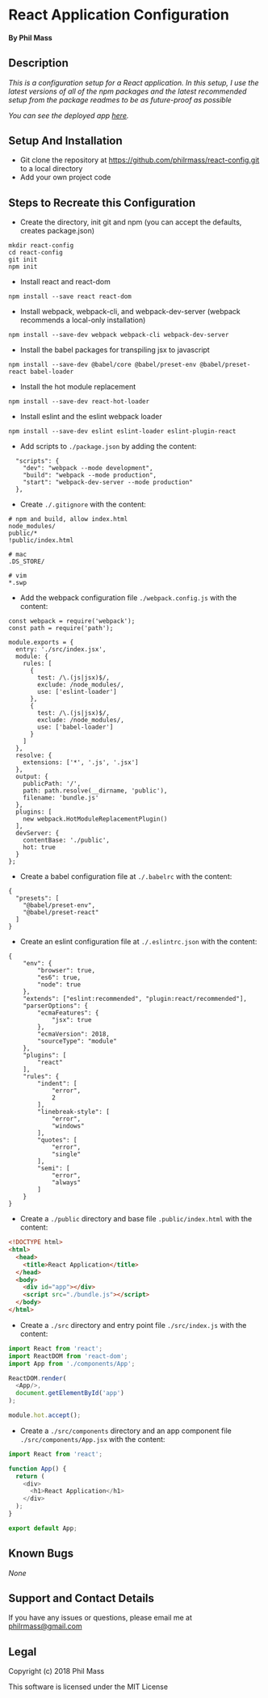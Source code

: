 # React Application Configuration

#### By **Phil Mass**

## Description

_This is a configuration setup for a React application. In this setup, I use the latest versions of all of the npm packages and the latest recommended setup from the package readmes to be as future-proof as possible_

_You can see the deployed app [here](https://philrmass.github.io/react-config/)._

## Setup And Installation

* Git clone the repository at https://github.com/philrmass/react-config.git to a local directory
* Add your own project code

## Steps to Recreate this Configuration
* Create the directory, init git and npm (you can accept the defaults, creates package.json)
```console
mkdir react-config
cd react-config
git init
npm init
```
* Install react and react-dom
```console
npm install --save react react-dom
```
* Install webpack, webpack-cli, and webpack-dev-server (webpack recommends a local-only installation)
```console
npm install --save-dev webpack webpack-cli webpack-dev-server
```
* Install the babel packages for transpiling jsx to javascript
```console
npm install --save-dev @babel/core @babel/preset-env @babel/preset-react babel-loader
```
* Install the hot module replacement
```console
npm install --save-dev react-hot-loader
```
* Install eslint and the eslint webpack loader
```console
npm install --save-dev eslint eslint-loader eslint-plugin-react
```
* Add scripts to `./package.json` by adding the content:
```text
  "scripts": {
    "dev": "webpack --mode development",
    "build": "webpack --mode production",
    "start": "webpack-dev-server --mode production"
  },
```
* Create `./.gitignore` with the content:
```text
# npm and build, allow index.html
node_modules/
public/*
!public/index.html

# mac
.DS_STORE/

# vim
*.swp
```
* Add the webpack configuration file `./webpack.config.js` with the content:
```text
const webpack = require('webpack');
const path = require('path');

module.exports = {
  entry: './src/index.jsx',
  module: {
    rules: [
      {
        test: /\.(js|jsx)$/,
        exclude: /node_modules/,
        use: ['eslint-loader']
      },
      {
        test: /\.(js|jsx)$/,
        exclude: /node_modules/,
        use: ['babel-loader']
      }
    ]
  },
  resolve: {
    extensions: ['*', '.js', '.jsx']
  },
  output: {
    publicPath: '/',
    path: path.resolve(__dirname, 'public'),
    filename: 'bundle.js'
  },
  plugins: [
    new webpack.HotModuleReplacementPlugin()
  ],
  devServer: {
    contentBase: './public',
    hot: true
  }
};
```
* Create a babel configuration file at `./.babelrc` with the content:
```text
{
  "presets": [
    "@babel/preset-env",
    "@babel/preset-react"
  ]
}
```
* Create an eslint configuration file at `./.eslintrc.json` with the content:
```text
{
    "env": {
        "browser": true,
        "es6": true,
        "node": true
    },
    "extends": ["eslint:recommended", "plugin:react/recommended"],
    "parserOptions": {
        "ecmaFeatures": {
            "jsx": true
        },
        "ecmaVersion": 2018,
        "sourceType": "module"
    },
    "plugins": [
        "react"
    ],
    "rules": {
        "indent": [
            "error",
            2
        ],
        "linebreak-style": [
            "error",
            "windows"
        ],
        "quotes": [
            "error",
            "single"
        ],
        "semi": [
            "error",
            "always"
        ]
    }
}
```
* Create a `./public` directory and base file `.public/index.html` with the content:
```html
<!DOCTYPE html>
<html>
  <head>
    <title>React Application</title>
  </head>
  <body>
    <div id="app"></div>
    <script src="./bundle.js"></script>
  </body>
</html>
```
* Create a `./src` directory and entry point file `./src/index.js` with the content:
```javascript
import React from 'react';
import ReactDOM from 'react-dom';
import App from './components/App';

ReactDOM.render(
  <App/>,
  document.getElementById('app')
);

module.hot.accept();
```
* Create a `./src/components` directory and an app component file `./src/components/App.jsx` with the content:
```javascript
import React from 'react';

function App() {
  return (
    <div>
      <h1>React Application</h1>
    </div>
  );
}

export default App;
```

## Known Bugs

_None_

## Support and Contact Details

If you have any issues or questions, please email me at philrmass@gmail.com

## Legal

Copyright (c) 2018 Phil Mass

This software is licensed under the MIT License


